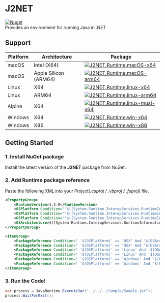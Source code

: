 # J2NET
[![Nuget](https://img.shields.io/nuget/v/J2NET)](https://www.nuget.org/packages/J2NET/)  
Provides an environment for running Java in .NET

## Support
| Platform | Architecture           | Package |
| -------- | ---------------------- | ------- |
| macOS    | Intel (X64)            | [![J2NET.Runtime.macOS-x64](https://img.shields.io/nuget/v/J2NET.Runtime.macOS-x64)](https://www.nuget.org/packages/J2NET.Runtime.macOS-x64/) |
| macOS    | Apple Silicon (ARM64)  | [![J2NET.Runtime.macOS-arm64](https://img.shields.io/nuget/v/J2NET.Runtime.macOS-arm64)](https://www.nuget.org/packages/J2NET.Runtime.macOS-arm64/) |
| Linux    | X64                    | [![J2NET.Runtime.linux-x64](https://img.shields.io/nuget/v/J2NET.Runtime.linux-x64)](https://www.nuget.org/packages/J2NET.Runtime.linux-x64/) |
| Linux    | ARM64                  | [![J2NET.Runtime.linux-arm64](https://img.shields.io/nuget/v/J2NET.Runtime.linux-arm64)](https://www.nuget.org/packages/J2NET.Runtime.linux-arm64/) |
| Alpine   | X64                    | [![J2NET.Runtime.linux-musl-x64](https://img.shields.io/nuget/v/J2NET.Runtime.linux-musl-x64)](https://www.nuget.org/packages/J2NET.Runtime.linux-musl-x64/) |
| Windows  | X64                    | [![J2NET.Runtime.win-x64](https://img.shields.io/nuget/v/J2NET.Runtime.win-x64)](https://www.nuget.org/packages/J2NET.Runtime.win-x64/) |
| Windows  | X86                    | [![J2NET.Runtime.win-x86](https://img.shields.io/nuget/v/J2NET.Runtime.win-x86)](https://www.nuget.org/packages/J2NET.Runtime.win-x86/) |

## Getting Started
### 1. Install NuGet package
Install the latest version of the **J2NET** package from NuGet.

### 2. Add Runtime package reference
Paste the following XML into your Project(*.csproj / .vbproj / .fsproj*) file.

```xml
<PropertyGroup>
    <RuntimeVersion>1.3.0</RuntimeVersion>
    <OSPlatform Condition="'$([System.Runtime.InteropServices.RuntimeInformation]::IsOSPlatform($([System.Runtime.InteropServices.OSPlatform]::OSX)))' == 'true'">OSX</OSPlatform>
    <OSPlatform Condition="'$([System.Runtime.InteropServices.RuntimeInformation]::IsOSPlatform($([System.Runtime.InteropServices.OSPlatform]::Linux)))' == 'true'">Linux</OSPlatform>
    <OSPlatform Condition="'$([System.Runtime.InteropServices.RuntimeInformation]::IsOSPlatform($([System.Runtime.InteropServices.OSPlatform]::Windows)))' == 'true'">Windows</OSPlatform>
    <OSArchitecture>$([System.Runtime.InteropServices.RuntimeInformation]::OSArchitecture)</OSArchitecture>
</PropertyGroup>

<ItemGroup>
    <PackageReference Condition=" '$(OSPlatform)' == 'OSX' And '$(OSArchitecture)' == 'X64' " Include="J2NET.Runtime.macOS-x64" Version="$(RuntimeVersion)" />
    <PackageReference Condition=" '$(OSPlatform)' == 'OSX' And '$(OSArchitecture)' == 'ARM64' " Include="J2NET.Runtime.macOS-arm64" Version="$(RuntimeVersion)" />
    <PackageReference Condition=" '$(OSPlatform)' == 'Linux' And '$(OSArchitecture)' == 'X64' " Include="J2NET.Runtime.linux-x64" Version="$(RuntimeVersion)" />
    <PackageReference Condition=" '$(OSPlatform)' == 'Linux' And '$(OSArchitecture)' == 'ARM64' " Include="J2NET.Runtime.linux-arm64" Version="$(RuntimeVersion)" />
    <PackageReference Condition=" '$(OSPlatform)' == 'Windows' And '$(OSArchitecture)' == 'X64' " Include="J2NET.Runtime.win-x64" Version="$(RuntimeVersion)" />
    <PackageReference Condition=" '$(OSPlatform)' == 'Windows' And '$(OSArchitecture)' == 'X86' " Include="J2NET.Runtime.win-x86" Version="$(RuntimeVersion)" />
</ItemGroup>
```

### 3. Run the Code!
```csharp
var process = JavaRuntime.ExecuteJar("../../../Sample/Sample.jar");
process.WaitForExit();
```
